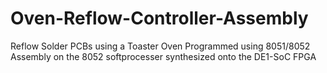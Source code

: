 # Oven-Reflow-Controller-Assembly
Reflow Solder PCBs using a Toaster Oven
Programmed using 8051/8052 Assembly on the 8052 softprocesser synthesized onto the DE1-SoC FPGA
